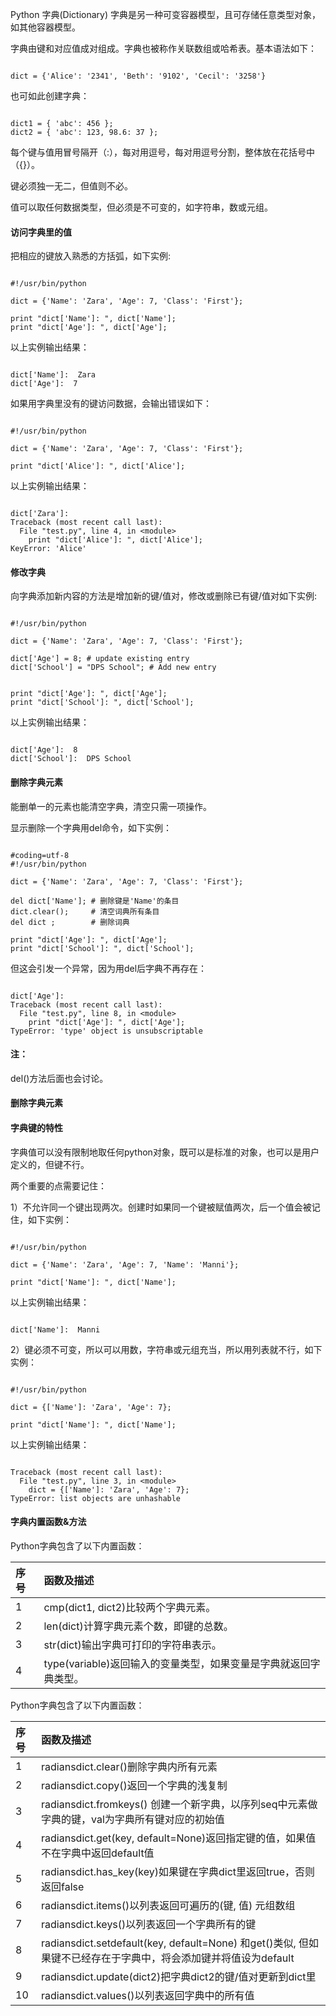  Python 字典(Dictionary)
 字典是另一种可变容器模型，且可存储任意类型对象，如其他容器模型。

 字典由键和对应值成对组成。字典也被称作关联数组或哈希表。基本语法如下：

 
```

dict = {'Alice': '2341', 'Beth': '9102', 'Cecil': '3258'}

```
 也可如此创建字典：

 
```

dict1 = { 'abc': 456 };
dict2 = { 'abc': 123, 98.6: 37 };

```
 每个键与值用冒号隔开（:），每对用逗号，每对用逗号分割，整体放在花括号中（{}）。

 键必须独一无二，但值则不必。

 值可以取任何数据类型，但必须是不可变的，如字符串，数或元组。

 



#### 访问字典里的值

 把相应的键放入熟悉的方括弧，如下实例:

 
```

#!/usr/bin/python
 
dict = {'Name': 'Zara', 'Age': 7, 'Class': 'First'};
 
print "dict['Name']: ", dict['Name'];
print "dict['Age']: ", dict['Age'];

```
 以上实例输出结果：

 
```

dict['Name']:  Zara
dict['Age']:  7

```
 如果用字典里没有的键访问数据，会输出错误如下：

 
```

#!/usr/bin/python
 
dict = {'Name': 'Zara', 'Age': 7, 'Class': 'First'};
 
print "dict['Alice']: ", dict['Alice'];

```
 以上实例输出结果：

 
```

dict['Zara']:
Traceback (most recent call last):
  File "test.py", line 4, in <module>
    print "dict['Alice']: ", dict['Alice'];
KeyError: 'Alice'

```
 



#### 修改字典

 向字典添加新内容的方法是增加新的键/值对，修改或删除已有键/值对如下实例:

 
```

#!/usr/bin/python
 
dict = {'Name': 'Zara', 'Age': 7, 'Class': 'First'};
 
dict['Age'] = 8; # update existing entry
dict['School'] = "DPS School"; # Add new entry
 
 
print "dict['Age']: ", dict['Age'];
print "dict['School']: ", dict['School'];

```
 以上实例输出结果： 
```

dict['Age']:  8
dict['School']:  DPS School

```
 



#### 删除字典元素

 能删单一的元素也能清空字典，清空只需一项操作。

 显示删除一个字典用del命令，如下实例：

 
```

#coding=utf-8
#!/usr/bin/python
 
dict = {'Name': 'Zara', 'Age': 7, 'Class': 'First'};
 
del dict['Name']; # 删除键是'Name'的条目
dict.clear();     # 清空词典所有条目
del dict ;        # 删除词典
 
print "dict['Age']: ", dict['Age'];
print "dict['School']: ", dict['School'];

```
 但这会引发一个异常，因为用del后字典不再存在：

 
```

dict['Age']:
Traceback (most recent call last):
  File "test.py", line 8, in <module>
    print "dict['Age']: ", dict['Age'];
TypeError: 'type' object is unsubscriptable

```
 

#### 注：

del()方法后面也会讨论。

 



#### 删除字典元素

 

#### 字典键的特性



 字典值可以没有限制地取任何python对象，既可以是标准的对象，也可以是用户定义的，但键不行。

 两个重要的点需要记住：


 


1）不允许同一个键出现两次。创建时如果同一个键被赋值两次，后一个值会被记住，如下实例：


 



```

#!/usr/bin/python
 
dict = {'Name': 'Zara', 'Age': 7, 'Name': 'Manni'};
 
print "dict['Name']: ", dict['Name'];

```
 以上实例输出结果：

 
```

dict['Name']:  Manni

```
 2）键必须不可变，所以可以用数，字符串或元组充当，所以用列表就不行，如下实例：

 
```

#!/usr/bin/python
 
dict = {['Name']: 'Zara', 'Age': 7};
 
print "dict['Name']: ", dict['Name'];

```
 以上实例输出结果：

 
```

Traceback (most recent call last):
  File "test.py", line 3, in <module>
    dict = {['Name']: 'Zara', 'Age': 7};
TypeError: list objects are unhashable

```
 



#### 字典内置函数&amp;方法

 Python字典包含了以下内置函数：

 

|序号|函数及描述|
|:--|:--|
|1|cmp(dict1, dict2)比较两个字典元素。|
|2|len(dict)计算字典元素个数，即键的总数。|
|3|str(dict)输出字典可打印的字符串表示。|
|4|type(variable)返回输入的变量类型，如果变量是字典就返回字典类型。|

Python字典包含了以下内置函数：

 

|序号|函数及描述|
|:--|:--|
|1|radiansdict.clear()删除字典内所有元素 |
|2|radiansdict.copy()返回一个字典的浅复制|
|3|radiansdict.fromkeys() 创建一个新字典，以序列seq中元素做字典的键，val为字典所有键对应的初始值|
|4|radiansdict.get(key, default=None)返回指定键的值，如果值不在字典中返回default值|
|5|radiansdict.has_key(key)如果键在字典dict里返回true，否则返回false|
|6|radiansdict.items()以列表返回可遍历的(键, 值) 元组数组|
|7|radiansdict.keys()以列表返回一个字典所有的键|
|8|radiansdict.setdefault(key, default=None) 和get()类似, 但如果键不已经存在于字典中，将会添加键并将值设为default|
|9|radiansdict.update(dict2)把字典dict2的键/值对更新到dict里|
|10|radiansdict.values()以列表返回字典中的所有值|



